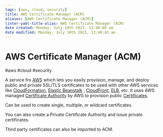 ```yaml
---
tags: [aws, cloud, security]
title: AWS Certificate Manager (ACM)
aliases: [AWS Certificate Manager (ACM)]
linter-yaml-title-alias: AWS Certificate Manager (ACM)
date created: Monday, July 10th 2023, 12:40:08 am
date modified: Monday, July 10th 2023, 12:40:43 am
---
```

# AWS Certificate Manager (ACM)
#aws #cloud #security 

A service fro [AWS](Cloud%20Computing/AWS/AWS.md) which lets you easily provision, manage, and deploy public and private SSL/TLS certificates to be used with other AWS services like [CloudFormation](Cloud%20Computing/AWS/Application%20Integration/CloudFormation.md), [Elastic Beanstalk](Elastic%20Beanstalk) , [CloudFront](Cloud%20Computing/AWS/Networking/CloudFront.md), [ELB](Cloud%20Computing/AWS/Compute/ELB.md), etc. It uses AWS managed [Certificate Authority](Cyber%20Security/Cryptography/Certificate%20Authority.md) by AWS to provision public [Certificates](Certificates).

Can be used to create single, multiple, or wildcard certificates.

You can also create  a Private Certificate Authority and issue private certificates.

Third party certificates can also be imported to ACM.